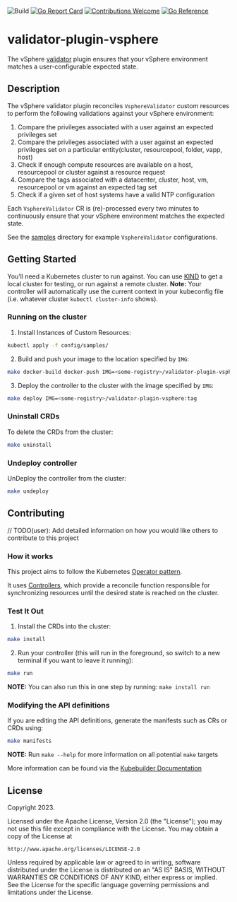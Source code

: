 ![Build](https://github.com/spectrocloud-labs/validator-plugin-vsphere/actions/workflows/build_container.yaml/badge.svg)
[![Go Report Card](https://goreportcard.com/badge/github.com/spectrocloud-labs/validator-plugin-vsphere)](https://goreportcard.com/report/github.com/spectrocloud-labs/validator-plugin-vsphere)
[![Contributions Welcome](https://img.shields.io/badge/contributions-welcome-brightgreen.svg?style=flat)](https://github.com/spectrocloud-labs/validator-plugin-vsphere/issues)
[![Go Reference](https://pkg.go.dev/badge/github.com/spectrocloud-labs/validator-plugin-vsphere.svg)](https://pkg.go.dev/github.com/spectrocloud-labs/validator-plugin-vsphere)

# validator-plugin-vsphere
The vSphere [validator](https://github.com/spectrocloud-labs/validator) plugin ensures that your vSphere environment matches a user-configurable expected state.

## Description
The vSphere validator plugin reconciles `VsphereValidator` custom resources to perform the following validations against your vSphere environment:

1. Compare the privileges associated with a user against an expected privileges set
2. Compare the privileges associated with a user against an expected privileges set on a particular entity(cluster, resourcepool, folder, vapp, host)
3. Check if enough compute resources are available on a host, resourcepool or cluster against a resource request
4. Compare the tags associated with a datacenter, cluster, host, vm, resourcepool or vm against an expected tag set
5. Check if a given set of host systems have a valid NTP configuration

Each `VsphereValidator` CR is (re)-processed every two minutes to continuously ensure that your vSphere environment matches the expected state.

See the [samples](https://github.com/spectrocloud-labs/validator-plugin-vsphere/tree/main/config/samples) directory for example `VsphereValidator` configurations.

## Getting Started
You’ll need a Kubernetes cluster to run against. You can use [KIND](https://sigs.k8s.io/kind) to get a local cluster for testing, or run against a remote cluster.
**Note:** Your controller will automatically use the current context in your kubeconfig file (i.e. whatever cluster `kubectl cluster-info` shows).

### Running on the cluster
1. Install Instances of Custom Resources:

```sh
kubectl apply -f config/samples/
```

2. Build and push your image to the location specified by `IMG`:

```sh
make docker-build docker-push IMG=<some-registry>/validator-plugin-vsphere:tag
```

3. Deploy the controller to the cluster with the image specified by `IMG`:

```sh
make deploy IMG=<some-registry>/validator-plugin-vsphere:tag
```

### Uninstall CRDs
To delete the CRDs from the cluster:

```sh
make uninstall
```

### Undeploy controller
UnDeploy the controller from the cluster:

```sh
make undeploy
```

## Contributing
// TODO(user): Add detailed information on how you would like others to contribute to this project

### How it works
This project aims to follow the Kubernetes [Operator pattern](https://kubernetes.io/docs/concepts/extend-kubernetes/operator/).

It uses [Controllers](https://kubernetes.io/docs/concepts/architecture/controller/),
which provide a reconcile function responsible for synchronizing resources until the desired state is reached on the cluster.

### Test It Out
1. Install the CRDs into the cluster:

```sh
make install
```

2. Run your controller (this will run in the foreground, so switch to a new terminal if you want to leave it running):

```sh
make run
```

**NOTE:** You can also run this in one step by running: `make install run`

### Modifying the API definitions
If you are editing the API definitions, generate the manifests such as CRs or CRDs using:

```sh
make manifests
```

**NOTE:** Run `make --help` for more information on all potential `make` targets

More information can be found via the [Kubebuilder Documentation](https://book.kubebuilder.io/introduction.html)

## License

Copyright 2023.

Licensed under the Apache License, Version 2.0 (the "License");
you may not use this file except in compliance with the License.
You may obtain a copy of the License at

    http://www.apache.org/licenses/LICENSE-2.0

Unless required by applicable law or agreed to in writing, software
distributed under the License is distributed on an "AS IS" BASIS,
WITHOUT WARRANTIES OR CONDITIONS OF ANY KIND, either express or implied.
See the License for the specific language governing permissions and
limitations under the License.

